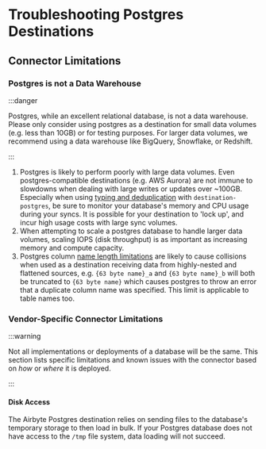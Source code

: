 # Troubleshooting Postgres Destinations

## Connector Limitations

### Postgres is not a Data Warehouse

:::danger

Postgres, while an excellent relational database, is not a data warehouse. Please only consider using postgres as a destination for small data volumes (e.g. less than 10GB) or for testing purposes. For larger data volumes, we recommend using a data warehouse like BigQuery, Snowflake, or Redshift.

:::

1. Postgres is likely to perform poorly with large data volumes. Even postgres-compatible
   destinations (e.g. AWS Aurora) are not immune to slowdowns when dealing with large writes or
   updates over ~100GB. Especially when using [typing and deduplication](/platform/using-airbyte/core-concepts/typing-deduping) with `destination-postgres`, be sure to
   monitor your database's memory and CPU usage during your syncs. It is possible for your
   destination to 'lock up', and incur high usage costs with large sync volumes.
2. When attempting to scale a postgres database to handle larger data volumes, scaling IOPS (disk throughput) is as important as increasing memory and compute capacity.
3. Postgres column [name length limitations](https://www.postgresql.o../current/limits.html)
   are likely to cause collisions when used as a destination receiving data from highly-nested and
   flattened sources, e.g. `{63 byte name}_a` and `{63 byte name}_b` will both be truncated to
   `{63 byte name}` which causes postgres to throw an error that a duplicate column name was
   specified. This limit is applicable to table names too.

### Vendor-Specific Connector Limitations

:::warning

Not all implementations or deployments of a database will be the same. This section lists specific limitations and known issues with the connector based on _how_ or _where_ it is deployed.

:::

#### Disk Access

The Airbyte Postgres destination relies on sending files to the database's temporary storage to then load in bulk. If your Postgres database does not have access to the `/tmp` file system, data loading will not succeed.

